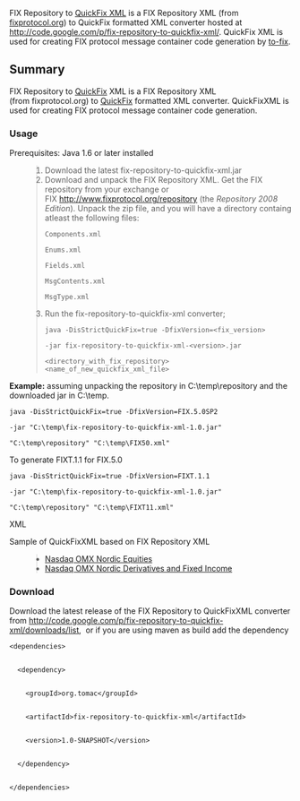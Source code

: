 FIX Repository to <a href='http://www.quickfixengine.org/xml.html'>QuickFix XML</a> is a FIX Repository XML (from <a href='http://fixprotocol.org'>fixprotocol.org</a>) to QuickFix formatted XML converter hosted at <a href='http://code.google.com/p/fix-repository-to-quickfix-xml/'><a href='http://code.google.com/p/fix-repository-to-quickfix-xml/'>http://code.google.com/p/fix-repository-to-quickfix-xml/</a></a>.
QuickFix XML is used for creating FIX protocol message container code generation by <a href='http://code.google.com/p/to-fix/'>to-fix</a>.
<h2>Summary</h2>
FIX Repository to <a href='http://code.google.com/p/fix-repository-to-quickfix-xml/wiki/QuickFix'>QuickFix</a> XML is a FIX Repository XML (from <a>fixprotocol.org</a>) to <a href='http://code.google.com/p/fix-repository-to-quickfix-xml/wiki/QuickFix'>QuickFix</a> formatted XML converter. <a>QuickFixXML</a> is used for creating FIX protocol message container code generation.
<h3>Usage</h3>
Prerequisites: Java 1.6 or later installed
<ol>
<blockquote><li>Download the latest fix-repository-to-quickfix-xml.jar</li>
<li>Download and unpack the FIX Repository XML. Get the FIX repository from your exchange or FIX <a href='http://www.fixprotocol.org/repository'><a href='http://www.fixprotocol.org/repository'>http://www.fixprotocol.org/repository</a></a> (the <i>Repository 2008 Edition</i>). Unpack the zip file, and you will have a directory containg atleast the following files:<br>
<pre><code>Components.xml<br>
Enums.xml<br>
Fields.xml<br>
MsgContents.xml<br>
MsgType.xml</code></pre>
</li>
<li>Run the fix-repository-to-quickfix-xml converter;<br>
<pre><code>java -DisStrictQuickFix=true -DfixVersion=&lt;fix_version&gt;<br>
-jar fix-repository-to-quickfix-xml-&lt;version&gt;.jar<br>
&lt;directory_with_fix_repository&gt; &lt;name_of_new_quickfix_xml_file&gt;</code></pre>
</li>
</ol>
<strong>Example:</strong> assuming unpacking the repository in C:\temp\repository and the downloaded jar in C:\temp.<br>
<pre><code>java -DisStrictQuickFix=true -DfixVersion=FIX.5.0SP2<br>
-jar "C:\temp\fix-repository-to-quickfix-xml-1.0.jar"<br>
"C:\temp\repository" "C:\temp\FIX50.xml"</code></pre>
To generate FIXT.1.1 for FIX.5.0<br>
<pre><code>java -DisStrictQuickFix=true -DfixVersion=FIXT.1.1<br>
-jar "C:\temp\fix-repository-to-quickfix-xml-1.0.jar"<br>
"C:\temp\repository" "C:\temp\FIXT11.xml"</code></pre>
<span>XML</span></blockquote>

Sample of QuickFixXML based on FIX Repository XML
<ul>
<blockquote><li><a href='http://tomac.org/download/QuickFixNordicINETFIX42.xml'>Nasdaq OMX Nordic Equities</a></li>
<li><a href='http://tomac.org/download/QuickFixNordicGeniumINETFIX44.xml'>Nasdaq OMX Nordic Derivatives and Fixed Income</a></li>
</ul>
<h3>Download</h3>
Download the latest release of the FIX Repository to QuickFixXML converter from <a href='http://code.google.com/p/fix-repository-to-quickfix-xml/downloads/list'><a href='http://code.google.com/p/fix-repository-to-quickfix-xml/downloads/list'>http://code.google.com/p/fix-repository-to-quickfix-xml/downloads/list</a></a>,  or if you are using maven as build add the dependency<br>
<pre><code>&lt;dependencies&gt;<br>
  &lt;dependency&gt;<br>
    &lt;groupId&gt;org.tomac&lt;/groupId&gt;<br>
    &lt;artifactId&gt;fix-repository-to-quickfix-xml&lt;/artifactId&gt;<br>
    &lt;version&gt;1.0-SNAPSHOT&lt;/version&gt;<br>
  &lt;/dependency&gt;<br>
&lt;/dependencies&gt;<br>
</code></pre>